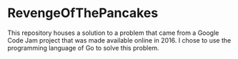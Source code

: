 # RevengeOfThePancakes
This repository houses a solution to a problem that came from a Google Code Jam project that was made available online in 2016. I chose to use the programming language of Go to solve this problem.

